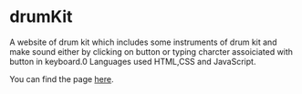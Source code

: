 # drumKit
A website of drum kit which includes some instruments of drum kit and make sound either by clicking on button or typing charcter assoiciated with button in keyboard.0
Languages  used HTML,CSS and JavaScript.

You can find the page [here](https://jyoti71.github.io/drumKit/).
